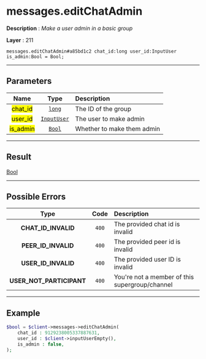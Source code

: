 # messages.editChatAdmin

**Description** : *Make a user admin in a basic group*

**Layer** : 211

```tl
messages.editChatAdmin#a85bd1c2 chat_id:long user_id:InputUser is_admin:Bool = Bool;
```

---

## Parameters

| Name | Type | Description |
| :---: | :---: | :--- |
| <mark>chat_id</mark> | [`long`](type/long) | The ID of the group |
| <mark>user_id</mark> | [`InputUser`](type/InputUser) | The user to make admin |
| <mark>is_admin</mark> | [`Bool`](type/Bool) | Whether to make them admin |

---

## Result

[Bool](type/Bool)

---

## Possible Errors

| Type | Code | Description |
| :---: | :---: | :--- |
| **CHAT_ID_INVALID** | `400` | The provided chat id is invalid |
| **PEER_ID_INVALID** | `400` | The provided peer id is invalid |
| **USER_ID_INVALID** | `400` | The provided user ID is invalid |
| **USER_NOT_PARTICIPANT** | `400` | You're not a member of this supergroup/channel |

---

## Example

```php
$bool = $client->messages->editChatAdmin(
	chat_id : 9129238005337887631,
	user_id : $client->inputUserEmpty(),
	is_admin : false,
);
```